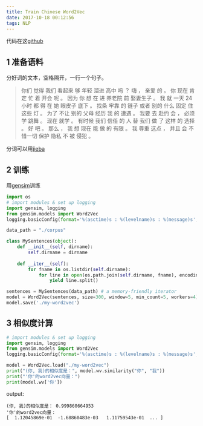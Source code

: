 ```yaml
---
title: Train Chinese Word2Vec
date: 2017-10-18 00:12:56
tags: NLP
---
```


代码在这[github](https://github.com/ashengtx/nlp-basic/tree/master/train-word2vec)

## 1 准备语料

分好词的文本，空格隔开，一行一个句子。


>你们 觉得 我们 看起来 够 年轻 溜进 高中 吗 ？
嗨 ， 亲爱 的 。 你 现在 肯定 忙 着 开会 呢 。
因为 你 想 在 进 养老院 前 娶妻生子 。
我 就 一天 24 小时 都 得 在 她 眼皮子 底下 。
找条 牢靠 的 链子 或者 别的 什么 固定 住 这些 灯 。
为了 不让 别的 父母 经历 我 的 遭遇 。
我要 去 赴约 会 ， 必须 学 跳舞 。 现在 就学 。
有时候 我们 信任 的 人 替 我们 做 了 这样 的 选择 。
好 吧 。 那么 ， 我 想 现在 能 做 的 有限 。
我 尊重 这点 ， 并且 会 不惜一切 保护 隐私 不 被 侵犯 。

分词可以用[jieba](https://github.com/fxsjy/jieba)

## 2 训练

用[gensim](https://radimrehurek.com/gensim/models/word2vec.html)训练

```python
import os
# import modules & set up logging
import gensim, logging
from gensim.models import Word2Vec
logging.basicConfig(format='%(asctime)s : %(levelname)s : %(message)s', level=logging.INFO)

data_path = "./corpus"

class MySentences(object):
    def __init__(self, dirname):
        self.dirname = dirname
 
    def __iter__(self):
        for fname in os.listdir(self.dirname):
            for line in open(os.path.join(self.dirname, fname), encoding='utf8'):
                yield line.split()

sentences = MySentences(data_path) # a memory-friendly iterator
model = Word2Vec(sentences, size=300, window=5, min_count=5, workers=4)
model.save('./my-word2vec')
```

## 3 相似度计算

```python
# import modules & set up logging
import gensim, logging
from gensim.models import Word2Vec
logging.basicConfig(format='%(asctime)s : %(levelname)s : %(message)s', level=logging.INFO)

model = Word2Vec.load("./my-word2vec")
print("(你, 我)的相似度是：", model.wv.similarity("你", "我"))
print("'你'的word2vec向量：")
print(model.wv['你'])
```

output:
```
(你, 我)的相似度是： 0.999860664953
'你'的word2vec向量：
[  1.12045869e-01  -1.68860483e-03   1.11759543e-01  ... ]
```
